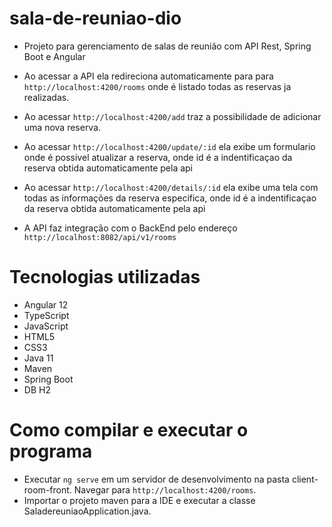 # sala-de-reuniao-dio
 
- Projeto para gerenciamento de salas de reunião com API Rest, Spring Boot e Angular

- Ao acessar a API ela redireciona automaticamente para para `http://localhost:4200/rooms` onde é listado todas as reservas ja realizadas.

- Ao acessar `http://localhost:4200/add` traz a possibilidade de adicionar uma nova reserva.

- Ao acessar `http://localhost:4200/update/:id` ela exibe um formulario onde é possivel atualizar a reserva, onde id é a indentificaçao da reserva obtida automaticamente pela api

- Ao acessar `http://localhost:4200/details/:id` ela exibe uma tela com todas as informações da reserva especifica, onde id é a indentificaçao da reserva obtida automaticamente pela api

- A API faz integração com o BackEnd pelo endereço `http://localhost:8082/api/v1/rooms`

# Tecnologias utilizadas
- Angular 12
- TypeScript
- JavaScript
- HTML5
- CSS3
- Java 11
- Maven
- Spring Boot
- DB H2

# Como compilar e executar o programa

- Executar `ng serve` em um servidor de desenvolvimento na pasta client-room-front. Navegar para `http://localhost:4200/rooms`. 
- Importar o projeto maven para a IDE e executar a classe SaladereuniaoApplication.java.
